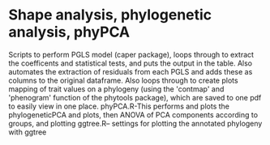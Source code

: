 # Shape analysis, phylogenetic analysis, phyPCA

Scripts to perform PGLS model (caper package), loops through to extract the coefficents and statistical tests, and puts the output in the table. Also automates the extraction of residuals from each PGLS and adds these as columns to the original dataframe. Also loops through to create plots mapping of trait values on a phylogeny (using the 'contmap' and 'phenogram' function of the phytools package), which are saved to one pdf to easily view in one place.
phyPCA.R-This performs and plots the phylogeneticPCA and plots, then ANOVA of PCA components according to groups, and plotting
ggtree.R– settings for plotting the annotated phylogeny with ggtree
